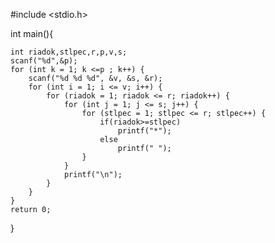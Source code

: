 #include <stdio.h>

int main(){

    int riadok,stlpec,r,p,v,s;
    scanf("%d",&p);
    for (int k = 1; k <=p ; k++) {
        scanf("%d %d %d", &v, &s, &r);
        for (int i = 1; i <= v; i++) {
            for (riadok = 1; riadok <= r; riadok++) {
                for (int j = 1; j <= s; j++) {
                    for (stlpec = 1; stlpec <= r; stlpec++) {
                        if(riadok>=stlpec)
                            printf("*");
                        else
                            printf(" ");
                    }
                }
                printf("\n");
            }
        }
    }
    return 0;
}
